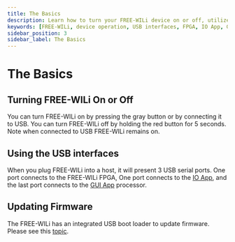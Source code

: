 ```yaml
---
title: The Basics
description: Learn how to turn your FREE-WILi device on or off, utilize the USB interfaces for FPGA, IO App, and GUI App connectivity, and update firmware using the integrated USB boot loader.
keywords: [FREE-WILi, device operation, USB interfaces, FPGA, IO App, GUI App, firmware update, USB boot loader, hardware guide, FREE-WILi USB ports]
sidebar_position: 3
sidebar_label: The Basics
---
```


# The Basics

## Turning FREE-WILi On or Off

You can turn FREE-WILi on by pressing the gray button or by connecting it to USB.  You can turn FREE-WILi off by holding the red button for 5 seconds. Note when connected to USB FREE-WILi remains on.

## Using the USB interfaces

When you plug FREE-WILi into a host, it will present 3 USB serial ports. One port connects to the FREE-WILi FPGA, One port connects to the [IO App](/io-app/), and the last port connects to the [GUI App](/gui-screen-buttons-and-lights/) processor.

## Updating Firmware

The FREE-WILi has an integrated USB boot loader to update firmware. Please see this [topic](/freewili-firmware-update/).